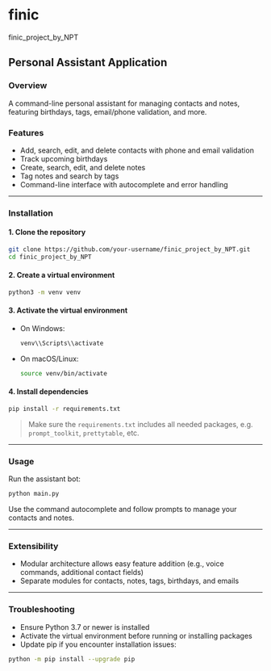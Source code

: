 # finic  
finic_project_by_NPT

## Personal Assistant Application

### Overview
A command-line personal assistant for managing contacts and notes, featuring birthdays, tags, email/phone validation, and more.

### Features
- Add, search, edit, and delete contacts with phone and email validation  
- Track upcoming birthdays  
- Create, search, edit, and delete notes  
- Tag notes and search by tags  
- Command-line interface with autocomplete and error handling  

---

### Installation

#### 1. Clone the repository
```bash
git clone https://github.com/your-username/finic_project_by_NPT.git
cd finic_project_by_NPT
```

#### 2. Create a virtual environment
```bash
python3 -m venv venv
```

#### 3. Activate the virtual environment
- On Windows:
  ```bash
  venv\\Scripts\\activate
  ```
- On macOS/Linux:
  ```bash
  source venv/bin/activate
  ```

#### 4. Install dependencies
```bash
pip install -r requirements.txt
```

> Make sure the `requirements.txt` includes all needed packages, e.g. `prompt_toolkit`, `prettytable`, etc.

---

### Usage
Run the assistant bot:
```bash
python main.py
```
Use the command autocomplete and follow prompts to manage your contacts and notes.

---

### Extensibility
- Modular architecture allows easy feature addition (e.g., voice commands, additional contact fields)  
- Separate modules for contacts, notes, tags, birthdays, and emails  

---

### Troubleshooting
- Ensure Python 3.7 or newer is installed  
- Activate the virtual environment before running or installing packages  
- Update pip if you encounter installation issues:
```bash
python -m pip install --upgrade pip
